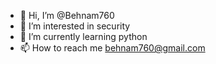 - 👋 Hi, I’m @Behnam760
- 👀 I’m interested in security 
- 🌱 I’m currently learning python 
- 📫 How to reach me behnam760@gmail.com 

<!---
Behnam760/Behnam760 is a ✨ special ✨ repository because its `README.md` (this file) appears on your GitHub profile.
You can click the Preview link to take a look at your changes.
--->
